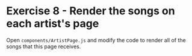 # Exercise 8 - Render the songs on each artist's page

Open `components/ArtistPage.js` and modify the code to render all of the songs that this page receives.

